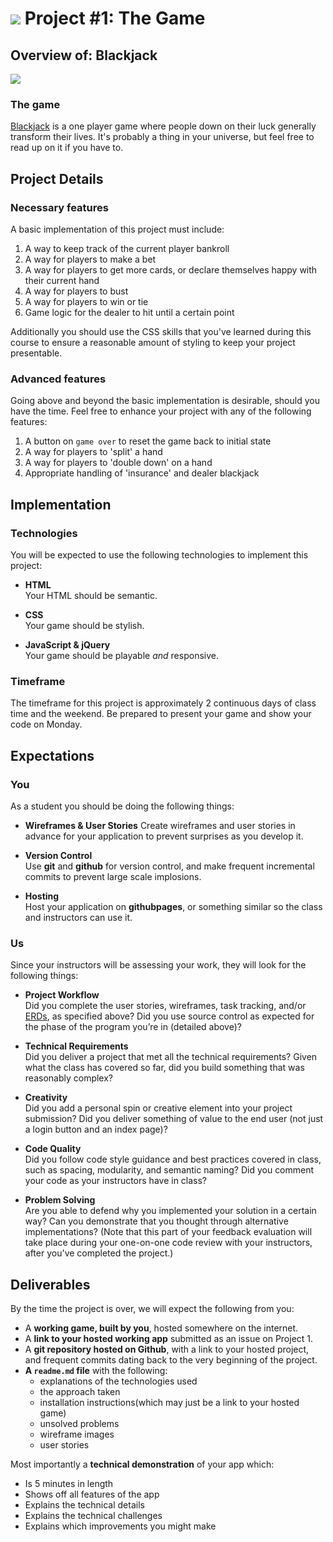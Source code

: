 # ![](https://ga-dash.s3.amazonaws.com/production/assets/logo-9f88ae6c9c3871690e33280fcf557f33.png) Project #1: The Game

## Overview of: Blackjack

![](http://upload.wikimedia.org/wikipedia/commons/4/4b/Blackjack_board.JPG)

### The game

[Blackjack](http://en.wikipedia.org/wiki/Blackjack) is a one player game where people down on their luck generally transform their lives.  It's probably a thing in your universe, but feel free to read up on it if you have to.

## Project Details

### Necessary features

A basic implementation of this project must include:

1. A way to keep track of the current player bankroll
2. A way for players to make a bet
3. A way for players to get more cards, or declare themselves happy with their current hand
4. A way for players to bust
5. A way for players to win or tie
6. Game logic for the dealer to hit until a certain point

Additionally you should use the CSS skills that you've learned during this course to ensure a reasonable amount of styling to keep your project presentable.

###  Advanced features

Going above and beyond the basic implementation is desirable, should you have the time.  Feel free to enhance your project with any of the following features:

1. A button on `game over` to reset the game back to initial state
2. A way for players to 'split' a hand
3. A way for players to 'double down' on a hand
4. Appropriate handling of 'insurance' and dealer blackjack

## Implementation

### Technologies

You will be expected to use the following technologies to implement this project:

- **HTML**  
  Your HTML should be semantic.

- **CSS**  
  Your game should be stylish.

- **JavaScript & jQuery**  
  Your game should be playable *and* responsive.


### Timeframe

The timeframe for this project is approximately 2 continuous days of class time and the weekend. Be prepared to present your game and show your code on Monday.

## Expectations

### You

As a student you should be doing the following things:

- **Wireframes & User Stories**
  Create wireframes and user stories in advance for your application to prevent surprises as you develop it.

- **Version Control**  
  Use **git** and **github** for version control, and make frequent incremental commits to prevent large scale implosions.

- **Hosting**  
  Host your application on **githubpages**, or something similar so the class and instructors can use it.  

### Us

Since your instructors will be assessing your work, they will look for the following things:

- **Project Workflow**  
Did you complete the user stories, wireframes, task tracking, and/or [ERDs](https://en.wikipedia.org/wiki/Entity%E2%80%93relationship_model), as specified above? Did you use source control as expected for the phase of the program you’re in (detailed above)?

- **Technical Requirements**  
Did you deliver a project that met all the technical requirements? Given what the class has covered so far, did you build something that was reasonably complex?

- **Creativity**  
Did you add a personal spin or creative element into your project submission? Did you deliver something of value to the end user (not just a login button and an index page)?

- **Code Quality**  
Did you follow code style guidance and best practices covered in class, such as spacing, modularity, and semantic naming? Did you comment your code as your instructors have in class?

- **Problem Solving**  
Are you able to defend why you implemented your solution in a certain way? Can you demonstrate that you thought through alternative implementations? (Note that this part of your feedback evaluation will take place during your one-on-one code review with your instructors, after you've completed the project.)

## Deliverables

By the time the project is over, we will expect the following from you:

* A **working game, built by you**, hosted somewhere on the internet.
* A **link to your hosted working app** submitted as an issue on Project 1.
* A **git repository hosted on Github**, with a link to your hosted project,  and frequent commits dating back to the very beginning of the project.
* **A ``readme.md`` file** with the following:
  * explanations of the technologies used 
  * the approach taken 
  * installation instructions(which may just be a link to your hosted game)
  * unsolved problems
  * wireframe images
  * user stories

Most importantly a **technical demonstration** of your app which:

* Is 5 minutes in length
* Shows off all features of the app
* Explains the technical details
* Explains the technical challenges
* Explains which improvements you might make
